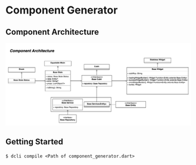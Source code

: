 # Component Generator

## Component Architecture

![Component Architecture](/component_architecture.png)

## Getting Started

```
$ dcli compile <Path of component_generator.dart>
```

